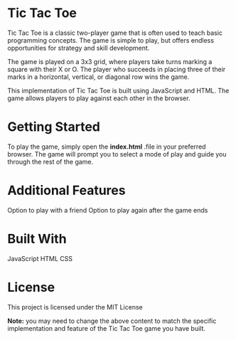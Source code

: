 # Tic Tac Toe
Tic Tac Toe is a classic two-player game that is often used to teach basic programming concepts. The game is simple to play, but offers endless opportunities for strategy and skill development.

The game is played on a 3x3 grid, where players take turns marking a square with their X or O. The player who succeeds in placing three of their marks in a horizontal, vertical, or diagonal row wins the game.

This implementation of Tic Tac Toe is built using JavaScript and HTML. The game allows players to play against each other in the browser.

# Getting Started
To play the game, simply open the <b>index.html</b> .file in your preferred browser. The game will prompt you to select a mode of play and guide you through the rest of the game.

# Additional Features
Option to play with a friend
Option to play again after the game ends

# Built With
JavaScript
HTML
CSS

# License
This project is licensed under the MIT License 

<b>Note:</b> you may need to change the above content to match the specific implementation and feature of the Tic Tac Toe game you have built.